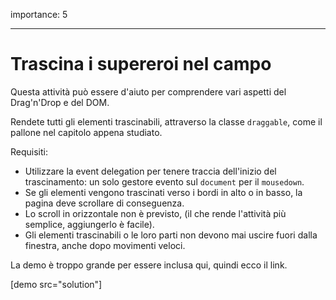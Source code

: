 importance: 5

---

# Trascina i supereroi nel campo

Questa attività può essere d'aiuto per comprendere vari aspetti del Drag'n'Drop e del DOM.

Rendete tutti gli elementi trascinabili, attraverso la classe `draggable`, come il pallone nel capitolo appena studiato.

Requisiti:

- Utilizzare la event delegation per tenere traccia dell'inizio del trascinamento: un solo gestore evento sul  `document` per il `mousedown`.
- Se gli elementi vengono trascinati verso i bordi in alto o in basso, la pagina deve scrollare di conseguenza.
- Lo scroll in orizzontale non è previsto, (il che rende l'attività più semplice, aggiungerlo è facile).
- Gli elementi trascinabili o le loro parti non devono mai uscire fuori dalla finestra, anche dopo movimenti veloci.

La demo è troppo grande per essere inclusa qui, quindi ecco il link.

[demo src="solution"]

